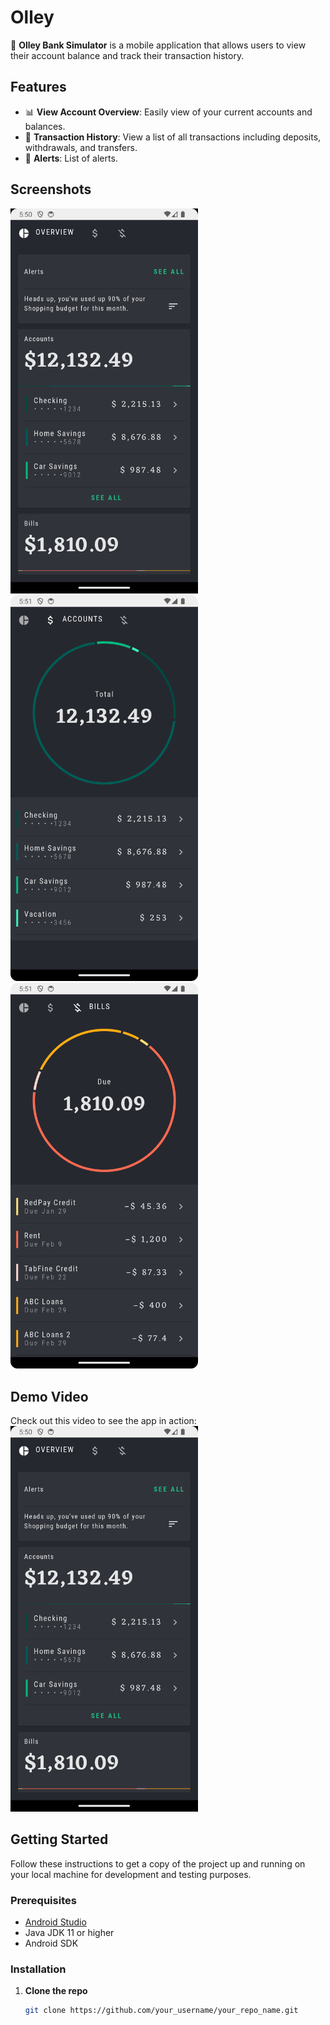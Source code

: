 # Olley 

🚀 **Olley Bank Simulator** is a mobile application that allows users to view their account balance and track their transaction history. 

## Features

- 📊 **View Account Overview**: Easily view of your current accounts and balances.
- 📜 **Transaction History**: View a list of all transactions including deposits, withdrawals, and transfers.
- 🔔 **Alerts**: List of alerts.

## Screenshots

<img src="Screenshot_20240520_175103.png" alt="Screenshot 1" width="300"/>
<img src="Screenshot_20240520_175133.png" alt="Screenshot 2" width="300"/>
<img src="Screenshot_20240520_175151.png" alt="Screenshot 2" width="300"/>


## Demo Video

Check out this video to see the app in action:
<a href="https://github.com/Iptriana98/Olly/blob/main/Screen_recording_20240520_173048.webm" target="_blank">
<img src="https://github.com/Iptriana98/Olly/blob/main/Screenshot_20240520_175103.png" alt="Bank Account Simulator Demo" width="300"/>
</a>
## Getting Started

Follow these instructions to get a copy of the project up and running on your local machine for development and testing purposes.

### Prerequisites

- [Android Studio](https://developer.android.com/studio)
- Java JDK 11 or higher
- Android SDK

### Installation

1. **Clone the repo**

   ```sh
   git clone https://github.com/your_username/your_repo_name.git
